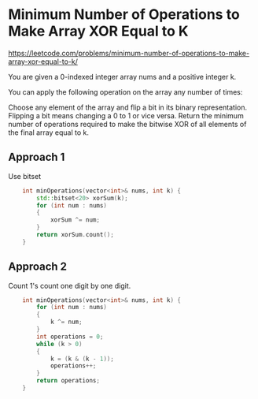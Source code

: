# Minimum Number of Operations to Make Array XOR Equal to K

https://leetcode.com/problems/minimum-number-of-operations-to-make-array-xor-equal-to-k/

You are given a 0-indexed integer array nums and a positive integer k.

You can apply the following operation on the array any number of times:

Choose any element of the array and flip a bit in its binary representation. Flipping a bit means changing a 0 to 1 or vice versa.
Return the minimum number of operations required to make the bitwise XOR of all elements of the final array equal to k.

## Approach 1

Use bitset 

``` C++
    int minOperations(vector<int>& nums, int k) {
        std::bitset<20> xorSum(k);
        for (int num : nums)
        {
            xorSum ^= num;
        }
        return xorSum.count();
    }
```

## Approach 2

Count 1's count one digit by one digit.
``` C++
    int minOperations(vector<int>& nums, int k) {
        for (int num : nums)
        {
            k ^= num;
        }
        int operations = 0;
        while (k > 0)
        {
            k = (k & (k - 1));
            operations++;
        }
        return operations;
    }
```